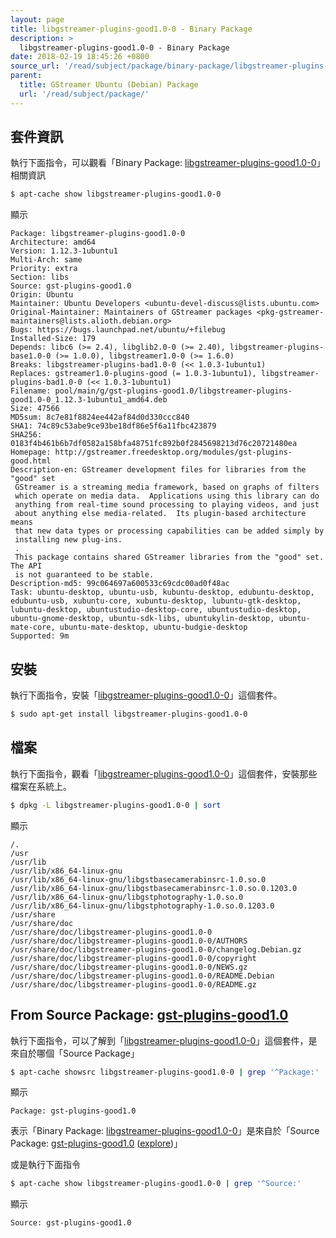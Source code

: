 ```yaml
---
layout: page
title: libgstreamer-plugins-good1.0-0 - Binary Package
description: >
  libgstreamer-plugins-good1.0-0 - Binary Package
date: 2018-02-19 18:45:26 +0800
source_url: '/read/subject/package/binary-package/libgstreamer-plugins-good1.0-0/index.md'
parent:
  title: GStreamer Ubuntu (Debian) Package
  url: '/read/subject/package/'
---
```



## 套件資訊

執行下面指令，可以觀看「Binary Package: [libgstreamer-plugins-good1.0-0](https://packages.ubuntu.com/artful/libgstreamer-plugins-good1.0-0)」相關資訊

``` sh
$ apt-cache show libgstreamer-plugins-good1.0-0
```

顯示

```
Package: libgstreamer-plugins-good1.0-0
Architecture: amd64
Version: 1.12.3-1ubuntu1
Multi-Arch: same
Priority: extra
Section: libs
Source: gst-plugins-good1.0
Origin: Ubuntu
Maintainer: Ubuntu Developers <ubuntu-devel-discuss@lists.ubuntu.com>
Original-Maintainer: Maintainers of GStreamer packages <pkg-gstreamer-maintainers@lists.alioth.debian.org>
Bugs: https://bugs.launchpad.net/ubuntu/+filebug
Installed-Size: 179
Depends: libc6 (>= 2.4), libglib2.0-0 (>= 2.40), libgstreamer-plugins-base1.0-0 (>= 1.0.0), libgstreamer1.0-0 (>= 1.6.0)
Breaks: libgstreamer-plugins-bad1.0-0 (<< 1.0.3-1ubuntu1)
Replaces: gstreamer1.0-plugins-good (= 1.0.3-1ubuntu1), libgstreamer-plugins-bad1.0-0 (<< 1.0.3-1ubuntu1)
Filename: pool/main/g/gst-plugins-good1.0/libgstreamer-plugins-good1.0-0_1.12.3-1ubuntu1_amd64.deb
Size: 47566
MD5sum: 8c7e81f8824ee442af84d0d330ccc840
SHA1: 74c89c53abe9ce93be18df86e5f6a11fbc423879
SHA256: 0183f4b461b6b7df0582a158bfa48751fc892b0f2845698213d76c20721480ea
Homepage: http://gstreamer.freedesktop.org/modules/gst-plugins-good.html
Description-en: GStreamer development files for libraries from the "good" set
 GStreamer is a streaming media framework, based on graphs of filters
 which operate on media data.  Applications using this library can do
 anything from real-time sound processing to playing videos, and just
 about anything else media-related.  Its plugin-based architecture means
 that new data types or processing capabilities can be added simply by
 installing new plug-ins.
 .
 This package contains shared GStreamer libraries from the "good" set. The API
 is not guaranteed to be stable.
Description-md5: 99c064697a600533c69cdc00ad0f48ac
Task: ubuntu-desktop, ubuntu-usb, kubuntu-desktop, edubuntu-desktop, edubuntu-usb, xubuntu-core, xubuntu-desktop, lubuntu-gtk-desktop, lubuntu-desktop, ubuntustudio-desktop-core, ubuntustudio-desktop, ubuntu-gnome-desktop, ubuntu-sdk-libs, ubuntukylin-desktop, ubuntu-mate-core, ubuntu-mate-desktop, ubuntu-budgie-desktop
Supported: 9m

```

## 安裝

執行下面指令，安裝「[libgstreamer-plugins-good1.0-0](https://packages.ubuntu.com/artful/libgstreamer-plugins-good1.0-0)」這個套件。

``` sh
$ sudo apt-get install libgstreamer-plugins-good1.0-0
```

## 檔案

執行下面指令，觀看「[libgstreamer-plugins-good1.0-0](https://packages.ubuntu.com/artful/libgstreamer-plugins-good1.0-0)」這個套件，安裝那些檔案在系統上。

``` sh
$ dpkg -L libgstreamer-plugins-good1.0-0 | sort
```

顯示

```
/.
/usr
/usr/lib
/usr/lib/x86_64-linux-gnu
/usr/lib/x86_64-linux-gnu/libgstbasecamerabinsrc-1.0.so.0
/usr/lib/x86_64-linux-gnu/libgstbasecamerabinsrc-1.0.so.0.1203.0
/usr/lib/x86_64-linux-gnu/libgstphotography-1.0.so.0
/usr/lib/x86_64-linux-gnu/libgstphotography-1.0.so.0.1203.0
/usr/share
/usr/share/doc
/usr/share/doc/libgstreamer-plugins-good1.0-0
/usr/share/doc/libgstreamer-plugins-good1.0-0/AUTHORS
/usr/share/doc/libgstreamer-plugins-good1.0-0/changelog.Debian.gz
/usr/share/doc/libgstreamer-plugins-good1.0-0/copyright
/usr/share/doc/libgstreamer-plugins-good1.0-0/NEWS.gz
/usr/share/doc/libgstreamer-plugins-good1.0-0/README.Debian
/usr/share/doc/libgstreamer-plugins-good1.0-0/README.gz
```

## From Source Package: [gst-plugins-good1.0](/book-framework-gstreamer/read/subject/package/source-package/gst-plugins-good1.0)

執行下面指令，可以了解到「[libgstreamer-plugins-good1.0-0](https://packages.ubuntu.com/artful/libgstreamer-plugins-good1.0-0)」這個套件，是來自於哪個「Source Package」

``` sh
$ apt-cache showsrc libgstreamer-plugins-good1.0-0 | grep '^Package:'
```

顯示

```
Package: gst-plugins-good1.0
```
表示「Binary Package: [libgstreamer-plugins-good1.0-0](https://packages.ubuntu.com/artful/libgstreamer-plugins-good1.0-0)」是來自於「Source Package: [gst-plugins-good1.0](https://packages.ubuntu.com/source/artful/gst-plugins-good1.0) ([explore](/book-framework-gstreamer/read/subject/package/source-package/gst-plugins-good1.0))」

或是執行下面指令

``` sh
$ apt-cache show libgstreamer-plugins-good1.0-0 | grep '^Source:'
```

顯示

```
Source: gst-plugins-good1.0
```
